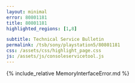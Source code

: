 ```yaml
---
layout: minimal
error: 80801181
title: 80801181
highlighted_regions: [1,8]

subtitle: Technical Service Bulletin
permalink: /tsb/sony/playstation5/80801181
css: /assets/css/highlight_page.css
js: /assets/js/consoleservicetool.js
---
```


{% include_relative MemoryInterfaceError.md %}

